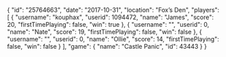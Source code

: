 {
  "id": "25764663",
  "date": "2017-10-31",
  "location": "Fox’s Den",
  "players": [
    {
      "username": "kouphax",
      "userid": 1094472,
      "name": "James",
      "score": 20,
      "firstTimePlaying": false,
      "win": true
    },
    {
      "username": "",
      "userid": 0,
      "name": "Nate",
      "score": 19,
      "firstTimePlaying": false,
      "win": false
    },
    {
      "username": "",
      "userid": 0,
      "name": "Ollie",
      "score": 14,
      "firstTimePlaying": false,
      "win": false
    }
  ],
  "game": {
    "name": "Castle Panic",
    "id": 43443
  }
}
